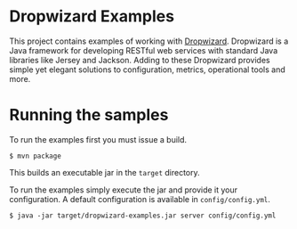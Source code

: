 # Dropwizard Examples

This project contains examples of working with [Dropwizard](http://dropwizard.codahale.com). 
Dropwizard is a Java framework for developing RESTful web services with standard Java libraries 
like Jersey and Jackson. Adding to these Dropwizard provides simple yet elegant solutions to 
configuration, metrics, operational tools and more.

# Running the samples

To run the examples first you must issue a build.

    $ mvn package

This builds an executable jar in the `target` directory.

To run the examples simply execute the jar and provide it your configuration. A default 
configuration is available in `config/config.yml`.

    $ java -jar target/dropwizard-examples.jar server config/config.yml

